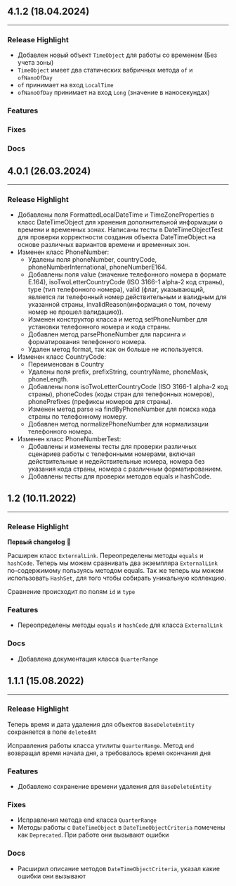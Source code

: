 ## 4.1.2 (18.04.2024)

----

### Release Highlight

- Добавлен новый объект `TimeObject` для работы со временем (Без учета зоны)
- `TimeObject` имеет два статических вабричных метода `of` и `ofNanoOfDay`
- `of` принимает на вход `LocalTime`
- `ofNanoOfDay` принимает на вход `Long` (значение в наносекундах)

### Features

### Fixes

### Docs


## 4.0.1 (26.03.2024)

----

### Release Highlight ###
- Добавлены поля FormattedLocalDateTime и TimeZoneProperties в класс DateTimeObject для хранения дополнительной 
  информации о времени и временных зонах. Написаны тесты в DateTimeObjectTest для проверки корректности создания 
  объекта DateTimeObject на основе различных вариантов времени и временных зон.
- Изменен класс PhoneNumber:
  - Удалены поля phoneNumber, countryCode, phoneNumberInternational, phoneNumberE164. 
  - Добавлены поля value (значение телефонного номера в формате E.164), isoTwoLetterCountryCode
   (ISO 3166-1 alpha-2 код страны), type (тип телефонного номера), valid (флаг, указывающий, является ли телефонный 
   номер действительным и валидным для указанной страны, invalidReason(информация о том, почему номер не прошел валидацию)).
  - Изменен конструктор класса и метод setPhoneNumber для установки телефонного номера и кода страны. 
  - Добавлен метод parsePhoneNumber для парсинга и форматирования телефонного номера. 
  - Удален метод format, так как он больше не используется.
- Изменен класс CountryCode:
  - Переименован в Country
  - Удалены поля prefix, prefixString, countryName, phoneMask, phoneLength. 
  - Добавлены поля isoTwoLetterCountryCode (ISO 3166-1 alpha-2 код страны), phoneCodes (коды стран для телефонных номеров), 
    phonePrefixes (префиксы номеров для страны). 
  - Изменен метод parse на findByPhoneNumber для поиска кода страны по телефонному номеру. 
  - Добавлен метод normalizePhoneNumber для нормализации телефонного номера. 
- Изменен класс PhoneNumberTest:
  - Добавлены и изменены тесты для проверки различных сценариев работы с телефонными номерами, включая действительные 
    и недействительные номера, номера без указания кода страны, номера с различным форматированием. 
  - Добавлены тесты для проверки методов equals и hashCode.

## 1.2 (10.11.2022)

----

### Release Highlight

**Первый changelog** 🎉

Расширен класс `ExternalLink`. Переопределены методы `equals` и `hashCode`.
Теперь мы можем сравнивать два экземпляра `ExternalLink` по-содержимому пользуясь методом equals.
Так же теперь мы можем использовать `HashSet`, для того чтобы собирать уникальную коллекцию.

Сравнение происходит по полям `id` и `type`

### Features

- Переопределены методы `equals` и `hashCode` для класса `ExternalLink`

### Docs

- Добавлена документация класса `QuarterRange`

## 1.1.1 (15.08.2022)

----

### Release Highlight

Теперь время и дата удаления для объектов `BaseDeleteEntity` сохраняется в поле `deletedAt`

Исправления работы класса утилиты `QuarterRange`. Метод `end` возвращал время начала дня, а требовалось время окончания
дня

### Features

- Добавлено сохранение времени удаления для `BaseDeleteEntity`

### Fixes

- Исправления метода end класса `QuarterRange`
- Методы работы с `DateTimeObject` в `DateTimeObjectCriteria` помечены как `Deprecated`. При работе они вызывают ошибки

### Docs

- Расширил описание методов `DateTimeObjectCriteria`, указал какие ошибки они вызывают
